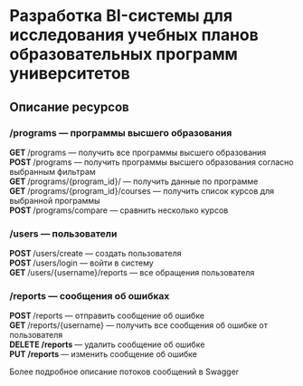 # Разработка BI-системы для исследования учебных планов образовательных программ университетов
## Описание ресурсов
### /programs — программы высшего образования
<b> GET </b> /programs — получить все программы высшего образования <br>
<b> POST </b> /programs — получить программы высшего образования согласно выбранным фильтрам <br>
<b> GET </b> /programs/{program_id}/ — получить данные по программе <br>
<b> GET </b> /programs/{program_id}/courses — получить список курсов для выбранной программы <br>
<b> POST </b> /programs/compare — сравнить несколько курсов <br>

### /users — пользователи
<b> POST </b> /users/create — создать пользователя <br>
<b> POST </b> /users/login — войти в систему <br>
<b> GET </b> /users/{username}/reports — все обращения пользователя <br>

### /reports — сообщения об ошибках
<b> POST </b> /reports — отправить сообщение об ошибке <br>
<b> GET </b> /reports/{username} — получить все сообщения об ошибке от пользователя <br>
<b> DELETE /reports </b> — удалить сообщение об ошибке <br>
<b> PUT /reports </b> — изменить сообщение об ошибке <br>

Более подробное описание потоков сообщений в Swagger
